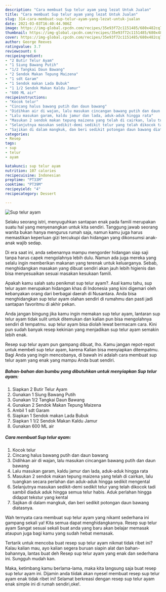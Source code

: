 ```yaml
---
description: "Cara membuat Sup telur ayam yang lezat Untuk Jualan"
title: "Cara membuat Sup telur ayam yang lezat Untuk Jualan"
slug: 314-cara-membuat-sup-telur-ayam-yang-lezat-untuk-jualan
date: 2021-03-03T16:40:44.986Z
image: https://img-global.cpcdn.com/recipes/35e93f72c1151485/680x482cq70/sup-telur-ayam-foto-resep-utama.jpg
thumbnail: https://img-global.cpcdn.com/recipes/35e93f72c1151485/680x482cq70/sup-telur-ayam-foto-resep-utama.jpg
cover: https://img-global.cpcdn.com/recipes/35e93f72c1151485/680x482cq70/sup-telur-ayam-foto-resep-utama.jpg
author: George Reeves
ratingvalue: 3.7
reviewcount: 6
recipeingredient:
- "2 Butir Telur Ayam"
- "1 Siung Bawang Putih"
- "1/2 Tangkai Daun Bawang"
- "2 Sendok Makan Tepung Maizena"
- "1 sdt Garam"
- "1 Sendok makan Lada Bubuk"
- "1 1/2 Sendok Makan Kaldu Jamur"
- "600 ML air"
recipeinstructions:
- "Kocok telur"
- "Cincang halus bawang putih dan daun bawang"
- "Didihkan air di wajan, lalu masukan cincangan bawang putih dan daun bawang"
- "Lalu masukan garam, kaldu jamur dan lada, aduk-aduk hingga rata"
- "Masukan 2 sendok makan tepung maizena yang telah di cairkan, lalu tuangkan secara perlahan dan aduk-aduk hingga sedikit mengental"
- "Selanjutnya masukan sedikit-demi sedikit telur yang telah dikocok tadi sambil diaduk aduk hingga semua telur habis. Aduk perlahan hingga didapat tekstur yang kental"
- "Sajikan di dalam mangkuk, dan beri sedikit potongan daun bawang diatasnya."
categories:
- Resep
tags:
- sup
- telur
- ayam

katakunci: sup telur ayam 
nutrition: 107 calories
recipecuisine: Indonesian
preptime: "PT33M"
cooktime: "PT39M"
recipeyield: "4"
recipecategory: Dessert

---
```



![Sup telur ayam](https://img-global.cpcdn.com/recipes/35e93f72c1151485/680x482cq70/sup-telur-ayam-foto-resep-utama.jpg)

Selaku seorang istri, menyuguhkan santapan enak pada famili merupakan suatu hal yang menyenangkan untuk kita sendiri. Tanggung jawab seorang  wanita bukan hanya mengurus rumah saja, namun kamu juga harus memastikan keperluan gizi tercukupi dan hidangan yang dikonsumsi anak-anak wajib sedap.

Di era  saat ini, anda sebenarnya mampu mengorder hidangan siap saji tanpa harus capek mengolahnya lebih dulu. Namun ada juga mereka yang selalu ingin memberikan makanan yang terenak untuk keluarganya. Sebab, menghidangkan masakan yang dibuat sendiri akan jauh lebih higienis dan bisa menyesuaikan sesuai masakan kesukaan famili. 



Apakah kamu salah satu penikmat sup telur ayam?. Asal kamu tahu, sup telur ayam merupakan hidangan khas di Indonesia yang kini digemari oleh kebanyakan orang dari berbagai daerah di Nusantara. Anda bisa menghidangkan sup telur ayam olahan sendiri di rumahmu dan pasti jadi santapan favoritmu di akhir pekan.

Anda jangan bingung jika kamu ingin memakan sup telur ayam, lantaran sup telur ayam tidak sulit untuk ditemukan dan kalian pun bisa mengolahnya sendiri di tempatmu. sup telur ayam bisa diolah lewat bermacam cara. Kini pun sudah banyak resep kekinian yang menjadikan sup telur ayam semakin lebih enak.

Resep sup telur ayam pun gampang dibuat, lho. Kamu jangan repot-repot untuk membeli sup telur ayam, karena Kalian bisa menyiapkan ditempatmu. Bagi Anda yang ingin mencobanya, di bawah ini adalah cara membuat sup telur ayam yang enak yang mampu Anda buat sendiri.

<!--inarticleads1-->

##### Bahan-bahan dan bumbu yang dibutuhkan untuk menyiapkan Sup telur ayam:

1. Siapkan 2 Butir Telur Ayam
1. Gunakan 1 Siung Bawang Putih
1. Gunakan 1/2 Tangkai Daun Bawang
1. Gunakan 2 Sendok Makan Tepung Maizena
1. Ambil 1 sdt Garam
1. Siapkan 1 Sendok makan Lada Bubuk
1. Siapkan 1 1/2 Sendok Makan Kaldu Jamur
1. Gunakan 600 ML air




<!--inarticleads2-->

##### Cara membuat Sup telur ayam:

1. Kocok telur
1. Cincang halus bawang putih dan daun bawang
1. Didihkan air di wajan, lalu masukan cincangan bawang putih dan daun bawang
1. Lalu masukan garam, kaldu jamur dan lada, aduk-aduk hingga rata
1. Masukan 2 sendok makan tepung maizena yang telah di cairkan, lalu tuangkan secara perlahan dan aduk-aduk hingga sedikit mengental
1. Selanjutnya masukan sedikit-demi sedikit telur yang telah dikocok tadi sambil diaduk aduk hingga semua telur habis. Aduk perlahan hingga didapat tekstur yang kental
1. Sajikan di dalam mangkuk, dan beri sedikit potongan daun bawang diatasnya.




Wah ternyata cara membuat sup telur ayam yang nikamt sederhana ini gampang sekali ya! Kita semua dapat menghidangkannya. Resep sup telur ayam Sangat sesuai sekali buat anda yang baru akan belajar memasak ataupun juga bagi kamu yang sudah hebat memasak.

Tertarik untuk mencoba buat resep sup telur ayam nikmat tidak ribet ini? Kalau kalian mau, ayo kalian segera buruan siapin alat dan bahan-bahannya, lantas buat deh Resep sup telur ayam yang enak dan sederhana ini. Sungguh mudah kan. 

Maka, ketimbang kamu berlama-lama, maka kita langsung saja buat resep sup telur ayam ini. Dijamin anda tiidak akan nyesel membuat resep sup telur ayam enak tidak ribet ini! Selamat berkreasi dengan resep sup telur ayam enak simple ini di rumah sendiri,oke!.

